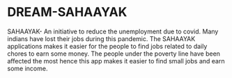 # DREAM-SAHAAYAK
SAHAAYAK- An initiative to reduce the unemployment due to covid. Many indians have lost their jobs during this pandemic.
The SAHAAYAK applications makes it easier for the people to find jobs related to daily chores to earn some money.
The people under the poverty line have been affected the most hence this app makes it easier to find small jobs and earn some income. 
